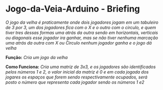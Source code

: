 # Jogo-da-Veia-Arduino - Briefing
*O jogo da velha é praticamente onde dois jogadores jogam em um tabuleiro de 3 por 3, um dos jogadores fica com o X e o outro com o circulo, e quem tiver 
tres dessas formas uma atrás da outra sendo em horizontais, verticais ou diagonais esse jogador ira ganhar, mas se não tiver nenhuma marcação uma atrás da outra com X ou Circulo 
nenhum jogador ganha e o jogo dá velha*

**Função:** 
*Cria um jogo da velha*

**Como Funciona:**
*Cria uma matriz de 3x3, e os jogadores são identificados pelos números 1 e 2, o valor inicial da matriz é 0 e em cada jogada dos jogares os espaços 
que forem sendo respectivamente ocupados, será posto o número que representa cada jogador sendo os números 1 e2*
